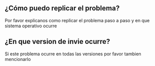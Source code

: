 ## ¿Cómo puedo replicar el problema?
Por favor explicanos como replicar el problema paso a paso y en que sistema operativo ocurre
## ¿En que version de invie ocurre?
Si este problema ocurre en todas las versiones por favor tambien mencionarlo
